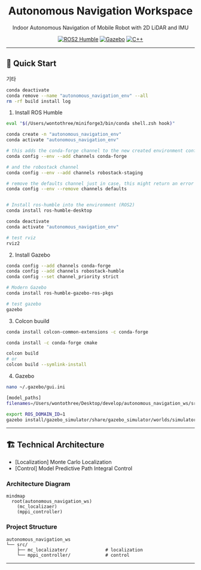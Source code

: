 <div align="center">

  # Autonomous Navigation Workspace
  
  Indoor Autonomous Navigation of Mobile Robot with 2D LiDAR and IMU

  [![ROS2 Humble](https://img.shields.io/badge/ROS2-Humble-blue.svg)](https://docs.ros.org/en/humble/)
  [![Gazebo](https://img.shields.io/badge/Gazebo-11-orange.svg)](http://gazebosim.org/)
  [![C++](https://img.shields.io/badge/C%2B%2B-17-blue.svg)](https://isocpp.org/)

</div>

--- 

## 🚀 Quick Start

기타

```bash
conda deactivate
conda remove --name "autonomous_navigation_env" --all
rm -rf build install log
```

1. Install ROS Humble

```bash
eval "$(/Users/wontothree/miniforge3/bin/conda shell.zsh hook)"

conda create -n "autonomous_navigation_env"
conda activate "autonomous_navigation_env"

# this adds the conda-forge channel to the new created environment configuration 
conda config --env --add channels conda-forge

# and the robostack channel
conda config --env --add channels robostack-staging

# remove the defaults channel just in case, this might return an error if it is not in the list which is ok
conda config --env --remove channels defaults


# Install ros-humble into the environment (ROS2)
conda install ros-humble-desktop

conda deactivate
conda activate "autonomous_navigation_env"

# test rviz
rviz2
```

2. Install Gazebo

```bash
conda config --add channels conda-forge
conda config --add channels robostack-humble
conda config --set channel_priority strict

# Modern Gazebo
conda install ros-humble-gazebo-ros-pkgs

# test gazebo
gazebo
```

3. Colcon buuild

```bash
conda install colcon-common-extensions -c conda-forge

conda install -c conda-forge cmake

colcon build
# or
colcon build --symlink-install
```

4. Gazebo

```bash
nano ~/.gazebo/gui.ini

[model_paths]
filenames=/Users/wontothree/Desktop/develop/autonomous_navigation_ws/src/gazebo_simulator/GazeboFiles/models

export ROS_DOMAIN_ID=1
gazebo install/gazebo_simulator/share/gazebo_simulator/worlds/simulator.world
```

---

## 🏗️ Technical Architecture

- [Localization] Monte Carlo Localization
- [Control] Model Predictive Path Integral Control

### Architecture Diagram

```mermaid
mindmap
  root(autonomous_navigation_ws)
    (mc_localizaer)
    (mppi_controller)
```

### Project Structure

    autonomous_navigation_ws
    └── src/
        ├── mc_localizater/              # localization
        └── mppi_controller/             # control

---
